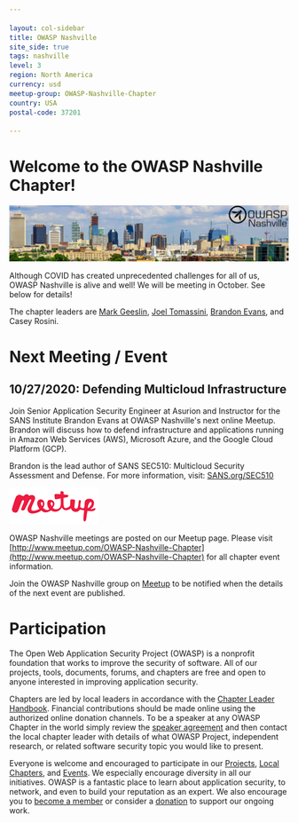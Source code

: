 ```yaml
---

layout: col-sidebar
title: OWASP Nashville
site_side: true
tags: nashville
level: 3
region: North America
currency: usd
meetup-group: OWASP-Nashville-Chapter
country: USA
postal-code: 37201

---
```


# Welcome to the OWASP Nashville Chapter!

![OWASP Nashville](./assets/images/logo.jpg)

Although COVID has created unprecedented challenges for all of us, OWASP Nashville is alive and well! We will be meeting in October. See below for details!

The chapter leaders are [Mark Geeslin](mailto:mark.geeslin@owasp.org), [Joel Tomassini](mailto:joel.tomassini@owasp.org), [Brandon Evans](mailto:brandon.evans@owasp.org), and Casey Rosini.

# Next Meeting / Event

## 10/27/2020: Defending Multicloud Infrastructure

Join Senior Application Security Engineer at Asurion and Instructor for the SANS Institute Brandon Evans at OWASP Nashville's next online Meetup. Brandon will discuss how to defend infrastructure and applications running in Amazon Web Services (AWS), Microsoft Azure, and the Google Cloud Platform (GCP).

Brandon is the lead author of SANS SEC510: Multicloud Security Assessment and Defense. For more information, visit: [SANS.org/SEC510](http://sans.org/SEC510)

[![Meetup](./assets/images/meetup-logo-160x65.png)](http://www.meetup.com/OWASP-Nashville-Chapter)

OWASP Nashville meetings are posted on our Meetup page. Please visit [http://www.meetup.com/OWASP-Nashville-Chapter](http://www.meetup.com/OWASP-Nashville-Chapter) for all chapter event information.

Join the OWASP Nashville group on [Meetup](http://www.meetup.com/OWASP-Nashville-Chapter) to be notified when the details of the next event are published.


# Participation

The Open Web Application Security Project (OWASP) is a nonprofit foundation that works to improve the security of software. All of our projects, tools, documents, forums, and chapters are free and open to anyone interested in improving application security. 

Chapters are led by local leaders in accordance with the [Chapter Leader Handbook](/www-policy/operational/chapter-handbook-existing). Financial contributions should be made online using the authorized online donation channels. To be a speaker at any OWASP Chapter in the world simply review the [speaker agreement](/www-policy/legal/speaker-agreement) and then contact the local chapter leader with details of what OWASP Project, independent research, or related software security topic you would like to present.

Everyone is welcome and encouraged to participate in our [Projects](/projects), [Local Chapters](/chapters), and [Events](/events). We especially encourage diversity in all our initiatives. OWASP is a fantastic place to learn about application security, to network, and even to build your reputation as an expert. We also encourage you to [become a member](/membership) or consider a [donation](/donate) to support our ongoing work.
